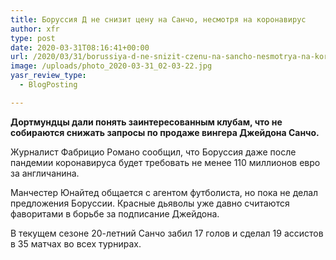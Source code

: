 ```yaml
---
title: Боруссия Д не снизит цену на Санчо, несмотря на коронавирус
author: xfr
type: post
date: 2020-03-31T08:16:41+00:00
url: /2020/03/31/borussiya-d-ne-snizit-czenu-na-sancho-nesmotrya-na-koronavirus/
image: /uploads/photo_2020-03-31_02-03-22.jpg
yasr_review_type:
  - BlogPosting

---
```

**Дортмундцы дали понять заинтересованным клубам, что не собираются снижать запросы по продаже вингера Джейдона Санчо.**

Журналист Фабрицио Романо сообщил, что Боруссия даже после пандемии коронавируса будет требовать не менее 110 миллионов евро за англичанина.

Манчестер Юнайтед общается с агентом футболиста, но пока не делал предложения Боруссии. Красные дьяволы уже давно считаются фаворитами в борьбе за подписание Джейдона.

В текущем сезоне 20-летний Санчо забил 17 голов и сделал 19 ассистов в 35 матчах во всех турнирах.